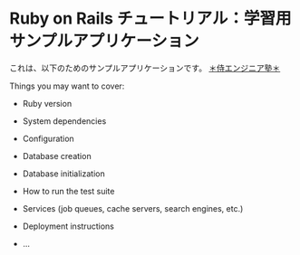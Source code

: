 # Ruby on Rails チュートリアル：学習用サンプルアプリケーション

これは、以下のためのサンプルアプリケーションです。
[＊侍エンジニア塾＊](http://www.sejuku.net/)

Things you may want to cover:

* Ruby version

* System dependencies

* Configuration

* Database creation

* Database initialization

* How to run the test suite

* Services (job queues, cache servers, search engines, etc.)

* Deployment instructions

* ...
